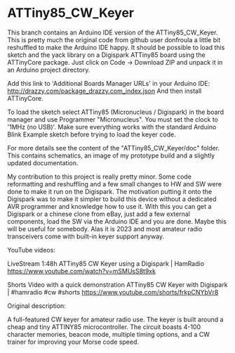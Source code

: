 # ATTiny85_CW_Keyer

This branch contains an Arduino IDE version of the ATTiny85_CW_Keyer.
This is pretty much the original code from github user donfroula a little bit reshuffled to make the Arduino IDE happy.
It should be possible to load this sketch and the yack library on a Digispark ATTiny85 board using the ATTinyCore package.
Just click on Code -> Download ZIP and unpack it in an Arduino project directory.

Add this link to 'Additional Boards Manager URLs' in your Arduino IDE:
http://drazzy.com/package_drazzy.com_index.json
And then install ATTinyCore.

To load the sketch select ATTiny85 (Micronucleus / Digispark) in the board manager and use Programmer "Micronucleus".
You must set the clock to '1MHz (no USB)'.
Make sure everything works with the standard Arduino Blink Example sketch before trying to load the keyer code.

For more details see the content of the "ATTiny85_CW_Keyer/doc" folder.
This contains schematics, an image of my prototype build and a slightly updated documentation.

My contribution to this project is really pretty minor.
Some code reformatting and reshuffling and a few small changes to HW and SW were done to make it run on the Digispark.
The motivation putting it onto the Digispark was to make it simpler to build this device without a dedicated AVR programmer and knowledge how to use it.
With this you can get a Digispark or a chinese clone from eBay, just add a few external components, load the SW via the Arduino IDE and you are done.
Maybe this will be useful for somebody. Alas it is 2023 and most amateur radio transceivers come with built-in keyer support anyway.


YouTube videos:

LiveStream 1:48h
ATTiny85 CW Keyer using a Digispark | HamRadio
https://www.youtube.com/watch?v=mSMUsS8t9xk

Shorts Video with a quick demonstration
ATTiny85 CW Keyer with Digispark | #hamradio #cw #shorts
https://www.youtube.com/shorts/frkpCNYbVr8


Original description:

A full-featured CW keyer for amateur radio use. The keyer is built around a cheap and tiny ATTINY85 microcontroller.
The circuit boasts 4-100 character memories, beacon mode, multiple timing options, and a CW trainer for improving your Morse code speed.
